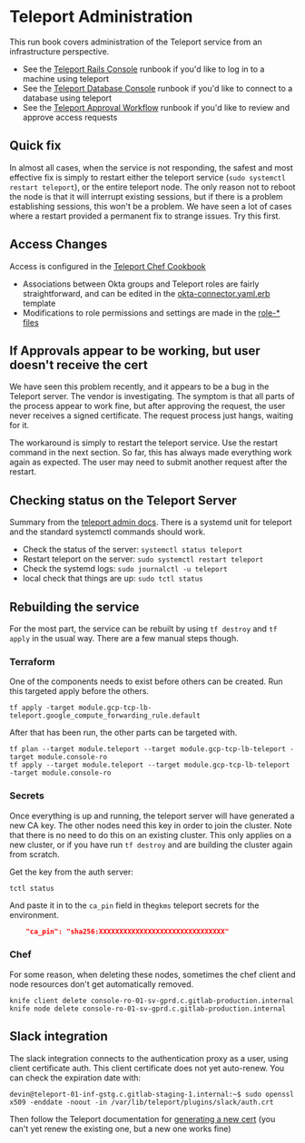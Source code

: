 # Teleport Administration

This run book covers administration of the Teleport service from an infrastructure perspective.

- See the [Teleport Rails Console](Connect_to_Rails_Console_via_Teleport.md) runbook if you'd like to log in to a machine using teleport
- See the [Teleport Database Console](Connect_to_Database_Console_via_Teleport.md) runbook if you'd like to connect to a database using teleport
- See the [Teleport Approval Workflow](teleport_approval_workflow.md) runbook if you'd like to review and approve access requests

## Quick fix

In almost all cases, when the service is not responding, the safest and most effective fix is simply to restart either the teleport service (`sudo systemctl restart teleport`), or the entire teleport node.  The only reason not to reboot the node is that it will interrupt existing sessions, but if there is a problem establishing sessions, this won't be a problem.  We have seen a lot of cases where a restart provided a permanent fix to strange issues.  Try this first.
## Access Changes

Access is configured in the [Teleport Chef Cookbook](https://gitlab.com/gitlab-cookbooks/gitlab-teleport)

- Associations between Okta groups and Teleport roles are fairly straightforward, and can be edited in the [okta-connector.yaml.erb](https://gitlab.com/gitlab-cookbooks/gitlab-teleport/-/blob/master/templates/default/okta-connector.yaml.erb) template
- Modifications to role permissions and settings are made in the [role-* files](https://gitlab.com/gitlab-cookbooks/gitlab-teleport/-/tree/master/files/default)

## If Approvals appear to be working, but user doesn't receive the cert

We have seen this problem recently, and it appears to be a bug in the Teleport server.  The vendor is investigating. The symptom is that all parts of the process appear to work fine, but after approving the request, the user never receives a signed certificate.  The request process just hangs, waiting for it.

The workaround is simply to restart the teleport service.  Use the restart command in the next section.  So far, this has always made everything work again as expected.  The user may need to submit another request after the restart.

## Checking status on the Teleport Server

Summary from the [teleport admin docs](https://goteleport.com/docs/admin-guide/).  There is a systemd unit for teleport and the standard systemctl commands should work.

- Check the status of the server: `systemctl status teleport`
- Restart teleport on the server: `sudo systemctl restart teleport`
- Check the systemd logs: `sudo journalctl -u teleport`
- local check that things are up: `sudo tctl status`

## Rebuilding the service

For the most part, the service can be rebuilt by using `tf destroy` and `tf apply` in the usual way.  There are a few manual steps though.

### Terraform

One of the components needs to exist before others can be created.  Run this targeted apply before the others.

```shell
tf apply -target module.gcp-tcp-lb-teleport.google_compute_forwarding_rule.default
```

After that has been run, the other parts can be targeted with.

```shell
tf plan --target module.teleport --target module.gcp-tcp-lb-teleport -target module.console-ro
tf apply --target module.teleport --target module.gcp-tcp-lb-teleport -target module.console-ro
```

### Secrets

Once everything is up and running, the teleport server will have generated a new CA key.  The other nodes need this key in order to join the cluster. Note that there is no need to do this on an existing cluster. This only applies on a new cluster, or if you have run `tf destroy` and are building the cluster again from scratch.

Get the key from the auth server:

```shell
tctl status
```

And paste it in to the `ca_pin`  field in the`gkms` teleport secrets for the environment.

```json
    "ca_pin": "sha256:XXXXXXXXXXXXXXXXXXXXXXXXXXXXXXX"
```

### Chef

For some reason, when deleting these nodes, sometimes the chef client and node resources don't get automatically removed.

```shell
knife client delete console-ro-01-sv-gprd.c.gitlab-production.internal
knife node delete console-ro-01-sv-gprd.c.gitlab-production.internal
```

## Slack integration

The slack integration connects to the authentication proxy as a user, using client certificate auth.  This client certificate does not yet auto-renew. You can check the expiration date with:

```shell
devin@teleport-01-inf-gstg.c.gitlab-staging-1.internal:~$ sudo openssl x509 -enddate -noout -in /var/lib/teleport/plugins/slack/auth.crt
```

Then follow the Teleport documentation for [generating a new cert](https://goteleport.com/docs/enterprise/workflow/ssh-approval-slack/#export-the-access-plugin-certificate) (you can't yet renew the existing one, but a new one works fine)
